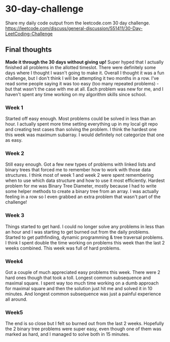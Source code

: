 
# 30-day-challenge

Share my daily code output from the leetcode.com 30 day challenge. https://leetcode.com/discuss/general-discussion/551411/30-Day-LeetCoding-Challenge

## Final thoughts
**Made it through the 30 days without giving up!** Super hyped that I actually finished all problems in the allotted timeslot. There were definitely some days where I thought I wasn't going to make it. Overall I thought it was a fun challenge, but I don't think I will be attempting it two months in a row. I've read some people saying it was too easy (too many repeated problems) - but that wasn't the case with me at all. Each problem was new for me, and I haven't spent any time working on my algorithm skills since school.

### Week 1 
Started off easy enough. Most problems could be solved in less than an hour. I actually spent more time setting everything up in my local git repo and creating test cases than solving the problem. I think the hardest one this week was maximum subarray. I would definitely not categorize that one as easy.

### Week 2
Still easy enough. Got a few new types of problems with linked lists and binary trees that forced me to remember how to work with those data structures. I think most of week 1 and week 2 were spent remembering when to use which data structure and how to use it most efficiently. Hardest problem for me was Binary Tree Diameter, mostly because I had to write some helper methods to create a binary tree from an array. I was actually feeling in a row so I even grabbed an extra problem that wasn't part of the challenge!

### Week 3
Things started to get hard. I could no longer solve any problems in less than an hour and I was starting to get burned out from the daily problems. Started to get pathfinding, dynamic programming & tree traversal problems. I think I spent double the time working on problems this week than the last 2 weeks combined. This week was full of hard problems.

### Week4
Got a couple of much appreciated easy problems this week. There were 2 hard ones though that took a toll. Longest common subsequence and maximal square. I spent way too much time working on a dumb approach for maximal square and then the solution just hit me and solved it in 10 minutes. And longest common subsequence was just a painful experience all around.

### Week5
The end is so close but I felt so burned out from the last 2 weeks. Hopefully the 2 binary tree problems were super easy, even though one of them was marked as hard, and I managed to solve both in 15 minutes.